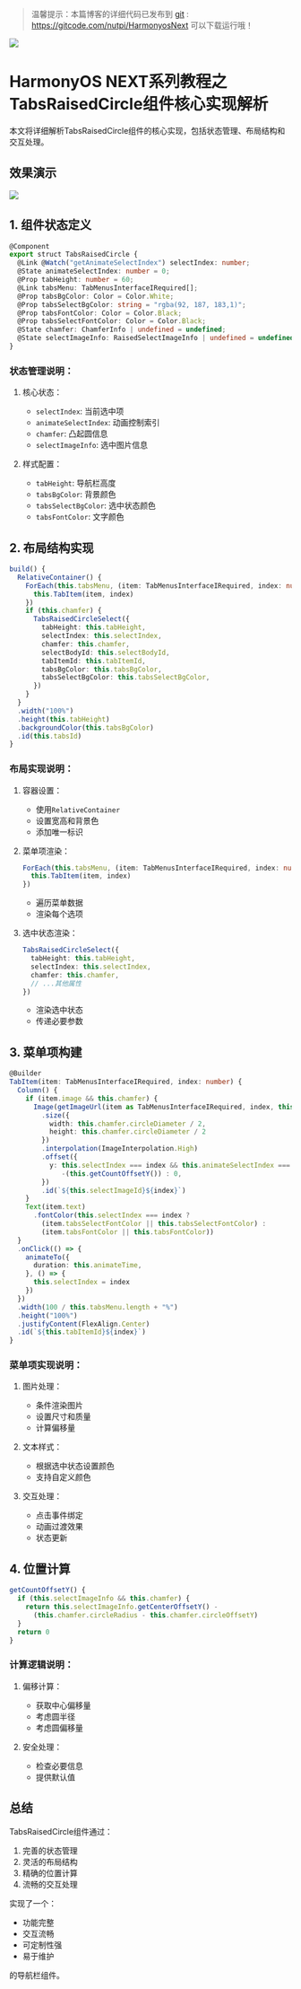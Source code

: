 > 温馨提示：本篇博客的详细代码已发布到 [git](https://gitcode.com/nutpi/HarmonyosNext) : https://gitcode.com/nutpi/HarmonyosNext 可以下载运行哦！

![](../images/img_ebd152fa.png)
# HarmonyOS NEXT系列教程之 TabsRaisedCircle组件核心实现解析

本文将详细解析TabsRaisedCircle组件的核心实现，包括状态管理、布局结构和交互处理。
## 效果演示

![](../images/img_e3a9fa89.png)
## 1. 组件状态定义

```typescript
@Component
export struct TabsRaisedCircle {
  @Link @Watch("getAnimateSelectIndex") selectIndex: number;
  @State animateSelectIndex: number = 0;
  @Prop tabHeight: number = 60;
  @Link tabsMenu: TabMenusInterfaceIRequired[];
  @Prop tabsBgColor: Color = Color.White;
  @Prop tabsSelectBgColor: string = "rgba(92, 187, 183,1)";
  @Prop tabsFontColor: Color = Color.Black;
  @Prop tabsSelectFontColor: Color = Color.Black;
  @State chamfer: ChamferInfo | undefined = undefined;
  @State selectImageInfo: RaisedSelectImageInfo | undefined = undefined;
}
```

### 状态管理说明：

1. 核心状态：
   - `selectIndex`: 当前选中项
   - `animateSelectIndex`: 动画控制索引
   - `chamfer`: 凸起圆信息
   - `selectImageInfo`: 选中图片信息

2. 样式配置：
   - `tabHeight`: 导航栏高度
   - `tabsBgColor`: 背景颜色
   - `tabsSelectBgColor`: 选中状态颜色
   - `tabsFontColor`: 文字颜色

## 2. 布局结构实现

```typescript
build() {
  RelativeContainer() {
    ForEach(this.tabsMenu, (item: TabMenusInterfaceIRequired, index: number) => {
      this.TabItem(item, index)
    })
    if (this.chamfer) {
      TabsRaisedCircleSelect({
        tabHeight: this.tabHeight,
        selectIndex: this.selectIndex,
        chamfer: this.chamfer,
        selectBodyId: this.selectBodyId,
        tabItemId: this.tabItemId,
        tabsBgColor: this.tabsBgColor,
        tabsSelectBgColor: this.tabsSelectBgColor,
      })
    }
  }
  .width("100%")
  .height(this.tabHeight)
  .backgroundColor(this.tabsBgColor)
  .id(this.tabsId)
}
```

### 布局实现说明：

1. 容器设置：
   - 使用`RelativeContainer`
   - 设置宽高和背景色
   - 添加唯一标识

2. 菜单项渲染：
   ```typescript
   ForEach(this.tabsMenu, (item: TabMenusInterfaceIRequired, index: number) => {
     this.TabItem(item, index)
   })
   ```
   - 遍历菜单数据
   - 渲染每个选项

3. 选中状态渲染：
   ```typescript
   TabsRaisedCircleSelect({
     tabHeight: this.tabHeight,
     selectIndex: this.selectIndex,
     chamfer: this.chamfer,
     // ...其他属性
   })
   ```
   - 渲染选中状态
   - 传递必要参数

## 3. 菜单项构建

```typescript
@Builder
TabItem(item: TabMenusInterfaceIRequired, index: number) {
  Column() {
    if (item.image && this.chamfer) {
      Image(getImageUrl(item as TabMenusInterfaceIRequired, index, this.selectIndex))
        .size({
          width: this.chamfer.circleDiameter / 2,
          height: this.chamfer.circleDiameter / 2
        })
        .interpolation(ImageInterpolation.High)
        .offset({
          y: this.selectIndex === index && this.animateSelectIndex === index ? 
             -(this.getCountOffsetY()) : 0,
        })
        .id(`${this.selectImageId}${index}`)
    }
    Text(item.text)
      .fontColor(this.selectIndex === index ? 
        (item.tabsSelectFontColor || this.tabsSelectFontColor) :
        (item.tabsFontColor || this.tabsFontColor))
  }
  .onClick(() => {
    animateTo({
      duration: this.animateTime,
    }, () => {
      this.selectIndex = index
    })
  })
  .width(100 / this.tabsMenu.length + "%")
  .height("100%")
  .justifyContent(FlexAlign.Center)
  .id(`${this.tabItemId}${index}`)
}
```

### 菜单项实现说明：

1. 图片处理：
   - 条件渲染图片
   - 设置尺寸和质量
   - 计算偏移量

2. 文本样式：
   - 根据选中状态设置颜色
   - 支持自定义颜色

3. 交互处理：
   - 点击事件绑定
   - 动画过渡效果
   - 状态更新

## 4. 位置计算

```typescript
getCountOffsetY() {
  if (this.selectImageInfo && this.chamfer) {
    return this.selectImageInfo.getCenterOffsetY() -
      (this.chamfer.circleRadius - this.chamfer.circleOffsetY)
  }
  return 0
}
```

### 计算逻辑说明：

1. 偏移计算：
   - 获取中心偏移量
   - 考虑圆半径
   - 考虑圆偏移量

2. 安全处理：
   - 检查必要信息
   - 提供默认值

## 总结

TabsRaisedCircle组件通过：
1. 完善的状态管理
2. 灵活的布局结构
3. 精确的位置计算
4. 流畅的交互处理

实现了一个：
- 功能完整
- 交互流畅
- 可定制性强
- 易于维护

的导航栏组件。
